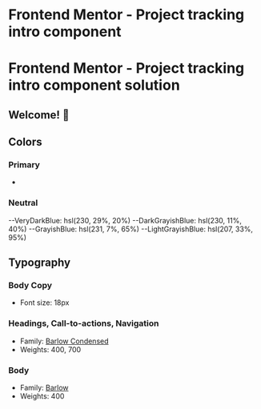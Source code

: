 # Frontend Mentor - Project tracking intro component
# Frontend Mentor - Project tracking intro component solution
## Welcome! 👋


## Colors

### Primary

- 

### Neutral

--VeryDarkBlue: hsl(230, 29%, 20%)
--DarkGrayishBlue: hsl(230, 11%, 40%)
--GrayishBlue: hsl(231, 7%, 65%)
--LightGrayishBlue: hsl(207, 33%, 95%)

## Typography

### Body Copy

- Font size: 18px

### Headings, Call-to-actions, Navigation

- Family: [Barlow Condensed](https://fonts.google.com/specimen/Barlow+Condensed)
- Weights: 400, 700

### Body

- Family: [Barlow](https://fonts.google.com/specimen/Barlow)
- Weights: 400
